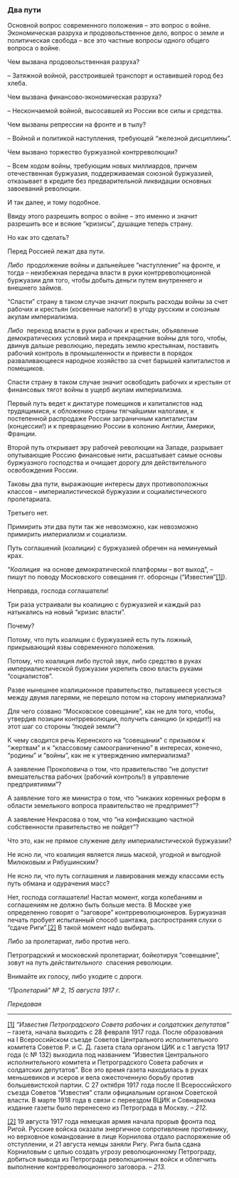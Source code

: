 ### Два пути

Основной вопрос современного положения – это вопрос о войне. Экономическая разруха и продовольственное дело, вопрос о земле и политическая свобода – все это частные вопросы одного общего вопроса о войне.

Чем вызвана продовольственная разруха?

– Затяжной войной, расстроившей транспорт и оставившей город без хлеба.

Чем вызвана финансово‑экономическая разруха?

– Нескончаемой войной, высосавшей из России все силы и средства.

Чем вызваны репрессии на фронте и в тылу?

– Войной и политикой наступления, требующей “железной дисциплины”.

Чем вызвано торжество буржуазной контрреволюции?

– Всем ходом войны, требующим новых миллиардов, причем отечественная буржуазия, поддерживаемая союзной буржуазией, отказывает в кредите без предварительной ликвидации основных завоеваний революции.

И так далее, и тому подобное.

Ввиду этого разрешить вопрос о войне – это именно и значит разрешить все и всякие “кризисы”, душащие теперь страну.

Но как это сделать?

Перед Россией лежат два пути.

_Либо_  продолжение войны и дальнейшее “наступление” на фронте, и тогда – неизбежная передача власти в руки контрреволюционной буржуазии для того, чтобы добыть деньги путем внутреннего и внешнего займов.

“Спасти” страну в таком случае значит покрыть расходы войны за счет рабочих и крестьян (косвенные налоги!) в угоду русским и союзным акулам империализма.

_Либо_  переход власти в руки рабочих и крестьян, объявление демократических условий мира и прекращение войны для того, чтобы, двинув дальше революцию, передать землю крестьянам, поставить рабочий контроль в промышленности и привести в порядок разваливающееся народное хозяйство за счет барышей капиталистов и помещиков.

Спасти страну в таком случае значит освободить рабочих и крестьян от финансовых тягот войны в ущерб акулам империализма.

Первый путь ведет к диктатуре помещиков и капиталистов над трудящимися, к обложению страны тягчайшими налогами, к постепенной распродаже России заграничным капиталистам (концессии!) и к превращению России в колонию Англии, Америки, Франции.

Второй путь открывает эру рабочей революции на Западе, разрывает опутывающие Россию финансовые нити, расшатывает самые основы буржуазного господства и очищает дорогу для действительного освобождения России.

Таковы два пути, выражающие интересы двух противоположных классов – империалистической буржуазии и социалистического пролетариата.

Третьего нет.

Примирить эти два пути так же невозможно, как невозможно примирить империализм и социализм.

Путь соглашений (коалиции) с буржуазией обречен на неминуемый крах.

“_Коалиция_  на основе демократической платформы – вот выход”, – пишут по поводу Московского совещания гг. оборонцы (“Известия”[[1]](#_ftn1)).

Неправда, господа соглашатели!

Три раза устраивали вы коалицию с буржуазией и каждый раз натыкались на новый “кризис власти”.

Почему?

Потому, что путь коалиции с буржуазией есть путь ложный, прикрывающий язвы современного положения.

Потому, что коалиция либо пустой звук, либо средство в руках империалистической буржуазии укрепить свою власть руками “социалистов”.

Разве нынешнее коалиционное правительство, пытавшееся усесться между двумя лагерями, не перешло потом на сторону империализма?

Для чего созвано “Московское совещание”, как не для того, чтобы, утвердив позиции контрреволюции, получить санкцию (и кредит!) на этот шаг со стороны “людей земли”?

К чему сводится речь Керенского на “совещании” с призывом к “жертвам” и к “классовому самоограничению” в интересах, конечно, “родины” и “войны”, как не к утверждению империализма?

А заявление Прокоповича о том, что правительство “не допустит вмешательства рабочих (рабочий контроль!) в управление предприятиями”?

А заявление того же министра о том, что “никаких коренных реформ в области земельного вопроса правительство не предпримет”?

А заявление Некрасова о том, что “на конфискацию частной собственности правительство не пойдет”?

Что это, как не прямое служение делу империалистической буржуазии?

Не ясно ли, что коалиция является лишь маской, угодной и выгодной Милюковым и Рябушинским?

Не ясно ли, что путь соглашения и лавирования между классами есть путь обмана и одурачения масс?

Нет, господа соглашатели! Настал момент, когда колебаниям и соглашениям не должно быть больше места. В Москве уже определенно говорят о “заговоре” контрреволюционеров. Буржуазная печать пробует испытанный способ шантажа, распространяя слухи о “сдаче Риги”.[[2]](#_ftn2) В такой момент надо выбирать.

Либо за пролетариат, либо против него.

Петроградский и московский пролетариат, бойкотируя “совещание”, зовут на путь _действительного_  спасения революции.

Внимайте их голосу, либо уходите с дороги.

_“Пролетарий” №_ _2, 15 августа 1917_ _г._

_Передовая_

  

---

[[1]](#_ftnref1) _“Известия Петроградского Совета рабочих и солдатских депутатов”_  – газета, начала выходить с 28 февраля 1917 года. После образования на I Всероссийском съезде Советов Центрального исполнительного комитета Советов Р. и С. Д. газета стала органом ЦИК и с 1 августа 1917 года (с № 132) выходила под названием “Известия Центрального исполнительного комитета и Петроградского Совета рабочих и солдатских депутатов”. Все это время газета находилась в руках меньшевиков и эсеров и вела ожесточенную борьбу против большевистской партии. С 27 октября 1917 года после II Всероссийского съезда Советов “Известия” стали официальным органом Советской власти. В марте 1918 года в связи с переездом ВЦИК и Совнаркома издание газеты было перенесено из Петрограда в Москву. – _212._

[[2]](#_ftnref2) 19 августа 1917 года немецкая армия начала прорыв фронта под Ригой. Русские войска оказали энергичное сопротивление противнику, но верховное командование в лице Корнилова отдало распоряжение об отступлении, и 21 августа немцы заняли Ригу. Рига была сдана Корниловым с целью создать угрозу революционному Петрограду, добиться вывода из Петрограда революционных войск и облегчить выполнение контрреволюционного заговора. – _213._